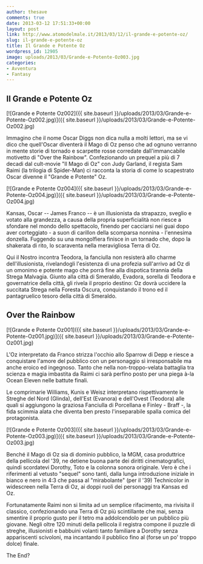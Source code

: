 ```yaml
---
author: thesave
comments: true
date: 2013-03-12 17:51:33+00:00
layout: post
link: http://www.atomodelmale.it/2013/03/12/il-grande-e-potente-oz/
slug: il-grande-e-potente-oz
title: Il Grande e Potente Oz
wordpress_id: 12905
image: uploads/2013/03/Grande-e-Potente-Oz003.jpg
categories:
- Avventura
- Fantasy
---
```


## Il Grande e Potente Oz

[![Grande e Potente Oz002]({{ site.baseurl }}/uploads/2013/03/Grande-e-Potente-Oz002.jpg)]({{ site.baseurl }}/uploads/2013/03/Grande-e-Potente-Oz002.jpg)

Immagino che il nome Oscar Diggs non dica nulla a molti lettori, ma se vi dico che quell'Oscar diventerà il Mago di Oz penso che ad ognuno verranno in mente storie di tornado e scarpette rosse corredate dall'immancabile motivetto di "Over the Rainbow". Confezionando un prequel a più di 7 decadi dal cult-movie "Il Mago di Oz" con Judy Garland, il regista Sam Raimi (la trilogia di Spider-Man) ci racconta la storia di come lo scapestrato Oscar divenne il "Grande e Potente" Oz.

[![Grande e Potente Oz004]({{ site.baseurl }}/uploads/2013/03/Grande-e-Potente-Oz004.jpg)]({{ site.baseurl }}/uploads/2013/03/Grande-e-Potente-Oz004.jpg)

Kansas, Oscar -- James Franco -- è un illusionista da strapazzo, sveglio e votato alla grandezza, a causa della propria superficialità non riesce a sfondare nel mondo dello spettacolo, finendo per cacciarsi nei guai dopo aver corteggiato - a suon di carillon della scomparsa nonnina - l'ennesima donzella. Fuggendo su una mongolfiera finisce in un tornado che, dopo la shakerata di rito, lo scaraventa nella meravigliosa Terra di Oz.

Qui il Nostro incontra Teodora, la fanciulla non resisterà allo charme dell'illusionista, rivelandogli l'esistenza di una profezia sull'arrivo ad Oz di un omonimo e potente mago che porrà fine alla dispotica tirannia della Strega Malvagia. Giunto alla città di Smeraldo, Evadora, sorella di Teodora e governatrice della città, gli rivela il proprio destino: Oz dovrà uccidere la succitata Strega nella Foresta Oscura, conquistando il trono ed il pantagruelico tesoro della città di Smeraldo.

## Over the Rainbow

[![Grande e Potente Oz001]({{ site.baseurl }}/uploads/2013/03/Grande-e-Potente-Oz001.jpg)]({{ site.baseurl }}/uploads/2013/03/Grande-e-Potente-Oz001.jpg)

L'Oz interpretato da Franco strizza l'occhio allo Sparrow di Depp e riesce a conquistare l'amore del pubblico con un personaggio sì irresponsabile ma anche eroico ed ingegnoso. Tanto che nella non-troppo-velata battaglia tra scienza e magia imbastita da Raimi ci sarà perfino posto per una piega à-la Ocean Eleven nelle battute finali.

Le comprimarie Williams, Kunis e Weisz interpretano rispettivamente le Streghe del Nord (Glinda), dell'Est (Evanora) e dell'Ovest (Teodora) alle quali si aggiungono la graziosa Fanciulla di Porcellana e Finley - Braff -, la fida scimmia alata che diventa ben presto l'inseparabile spalla comica del protagonista.

[![Grande e Potente Oz003]({{ site.baseurl }}/uploads/2013/03/Grande-e-Potente-Oz003.jpg)]({{ site.baseurl }}/uploads/2013/03/Grande-e-Potente-Oz003.jpg)

Benché il Mago di Oz sia di dominio pubblico, la MGM, casa produttrice della pellicola del '39, ne detiene buona parte dei diritti cinematografici, quindi scordatevi Dorothy, Toto e la colonna sonora originale. Vero è che i riferimenti al vetusto "sequel" sono tanti, dalla lunga introduzione iniziale in bianco e nero in 4:3 che passa al "mirabolante" (per il '39) Technicolor in widescreen nella Terra di Oz, ai doppi ruoli dei personaggi tra Kansas ed Oz.

Fortunatamente Raimi non si limita ad un semplice rifacimento, ma rivisita il classico, confezionando una Terra di Oz più scintillante che mai, senza smentire il proprio gusto per il tetro ma addolcendolo per un pubblico più giovane. Negli oltre 120 minuti della pellicola il registra compone il puzzle di streghe, illusionisti e babbuini volanti tanto familiare a Dorothy senza appariscenti scivoloni, ma incantando il pubblico fino al (forse un po' troppo dolce) finale.

The End?
